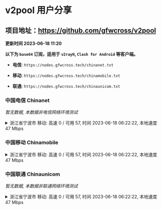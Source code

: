 # v2pool 用户分享
## 项目地址：<https://github.com/gfwcross/v2pool>
**更新时间 2023-06-18 11:20**


**以下为 `base64` 订阅，适用于 `v2rayN`, `Clash for Android` 等客户端。**

- **电信**: `https://nodes.gfwcross.tech/chinanet.txt`

- **移动**: `https://nodes.gfwcross.tech/chinamobile.txt`

- **联通**: `https://nodes.gfwcross.tech/chinaunicom.txt`


### 中国电信 Chinanet
<i>暂无数据, 本数据非电信网络环境测试</i>
<details><summary>浙江省宁波市 移动: 高速 0 / 可用 57, 时间 2023-06-18 06:22:22, 本地速度 47 Mbps</summary><p>可用节点订阅：https://transfer.sh/EGMLfDzb7x/running.txt<br>高速节点订阅：https://transfer.sh/I7Lo074rzn/good.txt<br>低延迟节点订阅：https://transfer.sh/O0rvudTkmm/low_delay.txt</p></details>
<p></p>

### 中国移动 Chinamobile
<details><summary>浙江省宁波市 移动: 高速 0 / 可用 57, 时间 2023-06-18 06:22:22, 本地速度 47 Mbps</summary><p>可用节点订阅：https://transfer.sh/EGMLfDzb7x/running.txt<br>高速节点订阅：https://transfer.sh/I7Lo074rzn/good.txt<br>低延迟节点订阅：https://transfer.sh/O0rvudTkmm/low_delay.txt</p></details>
<p></p>

### 中国联通 Chinaunicom
<i>暂无数据, 本数据非联通网络环境测试</i>
<details><summary>浙江省宁波市 移动: 高速 0 / 可用 57, 时间 2023-06-18 06:22:22, 本地速度 47 Mbps</summary><p>可用节点订阅：https://transfer.sh/EGMLfDzb7x/running.txt<br>高速节点订阅：https://transfer.sh/I7Lo074rzn/good.txt<br>低延迟节点订阅：https://transfer.sh/O0rvudTkmm/low_delay.txt</p></details>
<p></p>